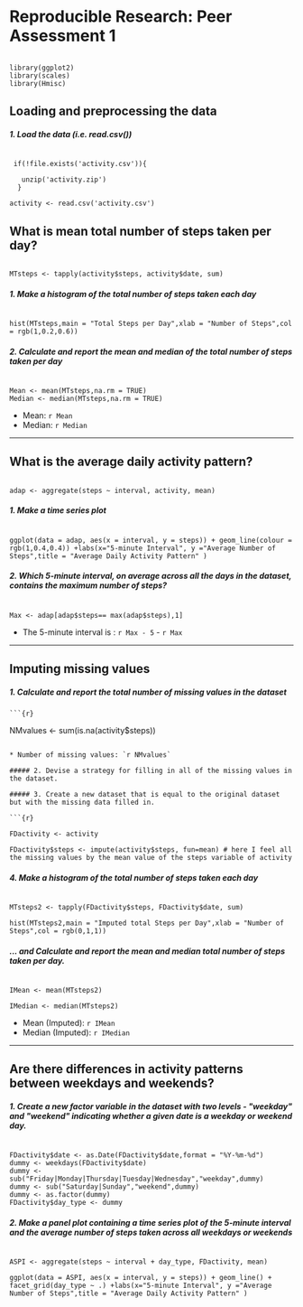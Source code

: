 # Reproducible Research: Peer Assessment 1

```{r, echo=FALSE, results='hide', warning=FALSE, message=FALSE}

library(ggplot2)
library(scales)
library(Hmisc)

```

## Loading and preprocessing the data

##### 1. Load the data (i.e. read.csv())

```{r, results='markup', warning=TRUE, message=TRUE}

 if(!file.exists('activity.csv')){
  
   unzip('activity.zip')
  }

activity <- read.csv('activity.csv')

```

  
  ## What is mean total number of steps taken per day?

  ```{r}

MTsteps <- tapply(activity$steps, activity$date, sum)

```

##### 1. Make a histogram of the total number of steps taken each day

```{r}

hist(MTsteps,main = "Total Steps per Day",xlab = "Number of Steps",col = rgb(1,0.2,0.6))

```

##### 2. Calculate and report the mean and median of the total number of steps taken per day

```{r}

Mean <- mean(MTsteps,na.rm = TRUE)
Median <- median(MTsteps,na.rm = TRUE)

```
* Mean: `r Mean`
* Median:  `r Median`

-----
  
  ## What is the average daily activity pattern?
  
  ```{r}

adap <- aggregate(steps ~ interval, activity, mean)

```

##### 1. Make a time series plot

```{r}

ggplot(data = adap, aes(x = interval, y = steps)) + geom_line(colour = rgb(1,0.4,0.4)) +labs(x="5-minute Interval", y ="Average Number of Steps",title = "Average Daily Activity Pattern" )

```

##### 2. Which 5-minute interval, on average across all the days in the dataset, contains the maximum number of steps?

```{r}

Max <- adap[adap$steps== max(adap$steps),1]

```

* The 5-minute interval is : `r Max - 5` - `r Max`

----
  
  ## Imputing missing values
  
##### 1. Calculate and report the total number of missing values in the dataset 

    ```{r}

NMvalues <- sum(is.na(activity$steps))

```

* Number of missing values: `r NMvalues`

##### 2. Devise a strategy for filling in all of the missing values in the dataset.

##### 3. Create a new dataset that is equal to the original dataset but with the missing data filled in.

```{r}

FDactivity <- activity

FDactivity$steps <- impute(activity$steps, fun=mean) # here I feel all the missing values by the mean value of the steps variable of activity

```


##### 4. Make a histogram of the total number of steps taken each day 

```{r}

MTsteps2 <- tapply(FDactivity$steps, FDactivity$date, sum)

hist(MTsteps2,main = "Imputed total Steps per Day",xlab = "Number of Steps",col = rgb(0,1,1))

```

##### ... and Calculate and report the mean and median total number of steps taken per day. 
```{r}

IMean <- mean(MTsteps2)

IMedian <- median(MTsteps2)

```
* Mean (Imputed): `r IMean`
* Median (Imputed):  `r IMedian`


----
  
  ## Are there differences in activity patterns between weekdays and weekends?
  
  ##### 1. Create a new factor variable in the dataset with two levels - "weekday" and "weekend" indicating whether a given date is a weekday or weekend day.
  
  ```{r}

FDactivity$date <- as.Date(FDactivity$date,format = "%Y-%m-%d")
dummy <- weekdays(FDactivity$date)
dummy <- sub("Friday|Monday|Thursday|Tuesday|Wednesday","weekday",dummy)
dummy <- sub("Saturday|Sunday","weekend",dummy)
dummy <- as.factor(dummy)
FDactivity$day_type <- dummy

```

##### 2. Make a panel plot containing a time series plot of the 5-minute interval and the average number of steps taken across all weekdays or weekends

```{r}

ASPI <- aggregate(steps ~ interval + day_type, FDactivity, mean)

ggplot(data = ASPI, aes(x = interval, y = steps)) + geom_line() + facet_grid(day_type ~ .) +labs(x="5-minute Interval", y ="Average Number of Steps",title = "Average Daily Activity Pattern" )

```